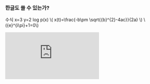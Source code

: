 ### 한글도 쓸 수 있는가?


수식
  x=3
  y=2
  log p(x) 
  \\( x(t)=\frac{-b\pm \sqrt{{b}^{2}-4ac}}{2a} \\)
\\({e}^{i\pi}+1=0\\)


![equation](http://www.sciweavers.org/tex2img.php?eq=1%2Bsin%28mc%5E2%29&bc=White&fc=Black&im=jpg&fs=12&ff=arev&edit=)
